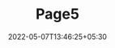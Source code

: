 ---
title: "Page5"
date: 2022-05-07T13:46:25+05:30
layout: "server-agri-no-response/page5"
pageNo: 5
---